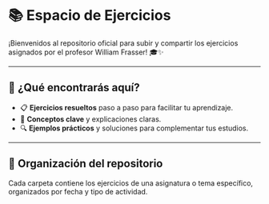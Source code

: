# 📚 Espacio de Ejercicios 

¡Bienvenidos al repositorio oficial para subir y compartir los ejercicios asignados por el profesor William Frasser! 🎓✨

---

## 🚀 ¿Qué encontrarás aquí?

- 📋 **Ejercicios resueltos** paso a paso para facilitar tu aprendizaje.
- 🧠 **Conceptos clave** y explicaciones claras.
- 🔍 **Ejemplos prácticos** y soluciones para complementar tus estudios.

---

## 📂 Organización del repositorio

Cada carpeta contiene los ejercicios de una asignatura o tema específico, organizados por fecha y tipo de actividad.

